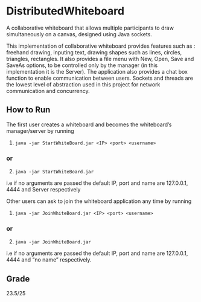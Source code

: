 # DistributedWhiteboard
A collaborative whiteboard that allows multiple participants to draw simultaneously on a canvas, designed using Java sockets.


This implementation of collaborative whiteboard provides features such as : freehand drawing, inputing text, drawing shapes such as lines, circles, triangles, rectangles. It also provides a file menu with New, Open, Save and SaveAs options, to be controlled only by the manager (in this implementation it is the Server). The application also provides a chat box function to enable communication between users. Sockets and threads are the lowest level of abstraction used in this project for network communication and concurrency. 

## How to Run 
The first user creates a whiteboard and becomes the whiteboard’s manager/server by running 

1. ```java -jar StartWhiteBoard.jar <IP> <port> <username> ```

###     or

2. ```java -jar StartWhiteBoard.jar```

i.e if no arguments are passed the default IP, port and name are 127.0.0.1, 4444 and Server respectively 


Other users can ask to join the whiteboard application any time by running 

1. ```java -jar JoinWhiteBoard.jar <IP> <port> <username> ```

###     or

2. ```java -jar JoinWhiteBoard.jar ```

i.e if no arguments are passed  the default IP, port and name are 127.0.0.1, 4444 and “no name” respectively.


## Grade 
   23.5/25
